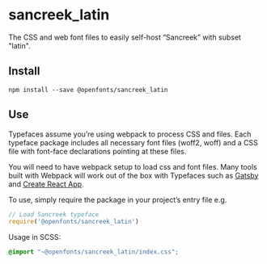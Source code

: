 
# sancreek_latin

The CSS and web font files to easily self-host “Sancreek” with subset "latin".

## Install

`npm install --save @openfonts/sancreek_latin`

## Use

Typefaces assume you’re using webpack to process CSS and files. Each typeface
package includes all necessary font files (woff2, woff) and a CSS file with
font-face declarations pointing at these files.

You will need to have webpack setup to load css and font files. Many tools built
with Webpack will work out of the box with Typefaces such as [Gatsby](https://github.com/gatsbyjs/gatsby)
and [Create React App](https://github.com/facebookincubator/create-react-app).

To use, simply require the package in your project’s entry file e.g.

```javascript
// Load Sancreek typeface
require('@openfonts/sancreek_latin')
```

Usage in SCSS:
```scss
@import "~@openfonts/sancreek_latin/index.css";
```
